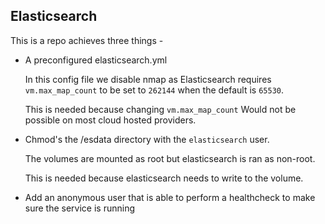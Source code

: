 ## Elasticsearch

This is a repo achieves three things -

- A preconfigured elasticsearch.yml

    In this config file we disable nmap as Elasticsearch requires `vm.max_map_count` to be set to `262144` when the default is `65530`.

    This is needed because changing `vm.max_map_count` Would not be possible on most cloud hosted providers.

- Chmod's the /esdata directory with the `elasticsearch` user.

    The volumes are mounted as root but elasticsearch is ran as non-root.

    This is needed because elasticsearch needs to write to the volume.

- Add an anonymous user that is able to perform a healthcheck to make sure the service is running